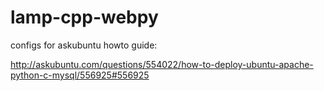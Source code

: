 lamp-cpp-webpy
==============

configs for askubuntu howto guide:

http://askubuntu.com/questions/554022/how-to-deploy-ubuntu-apache-python-c-mysql/556925#556925
